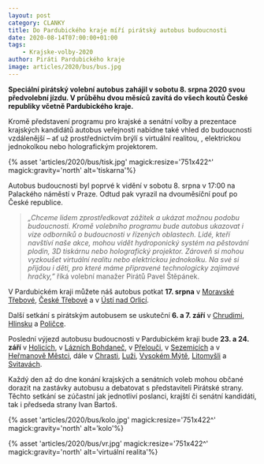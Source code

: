 ```yaml
---
layout: post
category: CLANKY
title: Do Pardubického kraje míří pirátský autobus budoucnosti 
date: 2020-08-14T07:00:00+01:00
tags: 
    - Krajske-volby-2020
author: Piráti Pardubického kraje
image: articles/2020/bus/bus.jpg
---
```


**Speciální pirátský volební autobus zahájil v sobotu 8. srpna 2020 svou předvolební jízdu. V průběhu dvou měsíců zavítá do všech koutů České republiky včetně Pardubického kraje.**

Kromě představení programu pro krajské a senátní volby a prezentace krajských kandidátů autobus veřejnosti nabídne také vhled do budoucnosti vzdálenější – ať už prostřednictvím brýlí s virtuální realitou, , elektrickou jednokolkou nebo holografickým projektorem.

 {% asset 'articles/2020/bus/tisk.jpg' magick:resize='751x422^' 
  magick:gravity='north' alt='tiskarna'%} 

Autobus budoucnosti byl poprvé k vidění v sobotu 8. srpna v 17:00 na Palackého náměstí v Praze. Odtud pak vyrazil na dvouměsíční pouť po České republice.

>*„Chceme lidem zprostředkovat zážitek a ukázat možnou podobu budoucnosti. Kromě volebního programu bude autobus ukazovat i vize odborníků o budoucnosti v řízených oblastech. Lidé, kteří navštíví naše akce, mohou vidět hydroponický systém na pěstování plodin, 3D tiskárnu nebo holografický projektor. Zároveň si mohou vyzkoušet virtuální realitu nebo elektrickou jednokolku. Na své si přijdou i děti, pro které máme připravené technologicky zajímavé hračky,”* říká volební manažer Pirátů Pavel Štěpánek.

V Pardubickém kraji můžete náš autobus potkat **17. srpna** v [Moravské Třebové](https://www.facebook.com/events/335306454510310/), [České Třebové](https://www.facebook.com/events/3243411082371918/) a v [Ústí nad Orlicí](https://www.facebook.com/events/992120114624682/).


Další setkání s pirátským autobusem se uskuteční **6. a 7. září** v [Chrudimi](https://www.facebook.com/events/1506966672838334/), [Hlinsku](https://www.facebook.com/events/489124945293824/) a [Poličce](https://www.facebook.com/events/633195690649679/).

Poslední výjezd autobusu budoucnosti v Pardubickém kraji bude **23. a 24. září** v [Holicích](https://www.facebook.com/events/400424097599987/), v [Lázních Bohdaneč](https://www.facebook.com/events/621727285425997/), v  [Přelouči](https://www.facebook.com/events/230732921474743/), v  [Sezemicích](https://www.facebook.com/events/2758888764388394/) a v  [Heřmanově Městci](https://www.facebook.com/events/605030193715726/), dále v  [Chrasti](https://www.facebook.com/events/324913528918398/), [Luži](https://www.facebook.com/events/666164733991962/), [Vysokém Mýtě](https://www.facebook.com/events/928141057698309/), [Litomyšli](https://www.facebook.com/events/1020877078369980/) a [Svitavách](https://www.facebook.com/events/1100820290314820/).


Každý den až do dne konání krajských a senátních voleb mohou občané dorazit na zastávky autobusu a debatovat s představiteli Pirátské strany. Těchto setkání se zúčastní jak jednotliví poslanci, krajští či senátní kandidáti, tak i předseda strany Ivan Bartoš.

 {% asset 'articles/2020/bus/kolo.jpg' magick:resize='751x422^' 
  magick:gravity='north' alt='kolo'%} 
  

 {% asset 'articles/2020/bus/vr.jpg' magick:resize='751x422^' 
  magick:gravity='north' alt='virtuální realita'%} 
